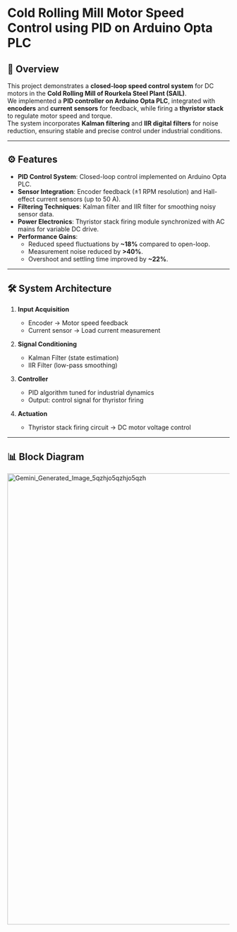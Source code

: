# Cold Rolling Mill Motor Speed Control using PID on Arduino Opta PLC

## 📌 Overview
This project demonstrates a **closed-loop speed control system** for DC motors in the **Cold Rolling Mill of Rourkela Steel Plant (SAIL)**.  
We implemented a **PID controller on Arduino Opta PLC**, integrated with **encoders** and **current sensors** for feedback, while firing a **thyristor stack** to regulate motor speed and torque.  
The system incorporates **Kalman filtering** and **IIR digital filters** for noise reduction, ensuring stable and precise control under industrial conditions.  

---

## ⚙️ Features
- **PID Control System**: Closed-loop control implemented on Arduino Opta PLC.  
- **Sensor Integration**: Encoder feedback (±1 RPM resolution) and Hall-effect current sensors (up to 50 A).  
- **Filtering Techniques**: Kalman filter and IIR filter for smoothing noisy sensor data.  
- **Power Electronics**: Thyristor stack firing module synchronized with AC mains for variable DC drive.  
- **Performance Gains**:
  - Reduced speed fluctuations by **~18%** compared to open-loop.  
  - Measurement noise reduced by **>40%**.  
  - Overshoot and settling time improved by **~22%**.  

---

## 🛠️ System Architecture
1. **Input Acquisition**
   - Encoder → Motor speed feedback  
   - Current sensor → Load current measurement  

2. **Signal Conditioning**
   - Kalman Filter (state estimation)  
   - IIR Filter (low-pass smoothing)  

3. **Controller**
   - PID algorithm tuned for industrial dynamics  
   - Output: control signal for thyristor firing  

4. **Actuation**
   - Thyristor stack firing circuit → DC motor voltage control  

---

## 📊 Block Diagram
<img width="1024" height="1024" alt="Gemini_Generated_Image_5qzhjo5qzhjo5qzh" src="https://github.com/user-attachments/assets/042a0362-4a9b-40b7-b9a9-caf187eee0b4" />

